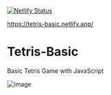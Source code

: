 [![Netlify Status](https://api.netlify.com/api/v1/badges/59ab552c-665f-47e1-ba12-0990b8dfe715/deploy-status)](https://app.netlify.com/sites/peaceful-douhua-766d5c/deploys)

https://tetris-basic.netlify.app/

# Tetris-Basic
Basic Tetris Game with JavaScript

![image](https://user-images.githubusercontent.com/74496368/193831007-654843ff-7bab-4374-9f31-62114ca34efc.png)
